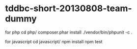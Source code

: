 tddbc-short-20130808-team-dummy
===============================

for php
 cd php/
 composer.phar install
 ./vendor/bin/phpunit -c .

for javascript
 cd javascript/
 npm install
 npm test

